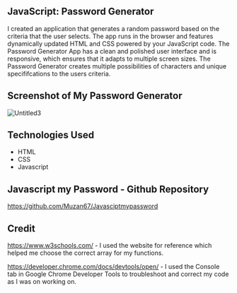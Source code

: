 ## JavaScript: Password Generator

I created an application that generates a random password based on the criteria that the user selects.
The app runs in the browser and features dynamically updated HTML and CSS powered by your JavaScript code.
The Password Generator App has a clean and polished user interface and is responsive, which ensures that it adapts to multiple screen sizes.
The Password Generator creates multiple possibilities of characters and unique specififcations to the users criteria.

## Screenshot of My Password Generator

![Untitled3](https://user-images.githubusercontent.com/102841726/182007885-d21e25ab-88c6-4d79-a0dc-84ac30c0f8cb.png)

## Technologies Used

- HTML
- CSS
- Javascript

## Javascript my Password - Github Repository

https://github.com/Muzan67/Javasciptmypassword

## Credit

https://www.w3schools.com/ - I used the website for reference which helped me choose the correct array for my functions.

https://developer.chrome.com/docs/devtools/open/ - I used the Console tab in Google Chrome Developer Tools to troubleshoot and correct my code as I was on working on.
